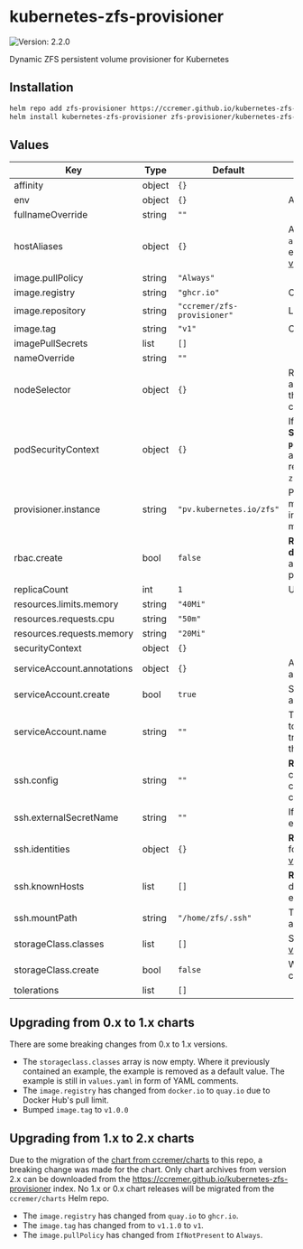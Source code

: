 # kubernetes-zfs-provisioner

![Version: 2.2.0](https://img.shields.io/badge/Version-2.2.0-informational?style=flat-square)

Dynamic ZFS persistent volume provisioner for Kubernetes

## Installation

```bash
helm repo add zfs-provisioner https://ccremer.github.io/kubernetes-zfs-provisioner
helm install kubernetes-zfs-provisioner zfs-provisioner/kubernetes-zfs-provisioner
```

<!---
The README.md file is automatically generated with helm-docs!

Edit the README.gotmpl.md template instead.
-->

<!---
The values below are generated with helm-docs!

Document your changes in values.yaml and let `make docs:helm` generate this section.
-->
## Values

| Key | Type | Default | Description |
|-----|------|---------|-------------|
| affinity | object | `{}` |  |
| env | object | `{}` | A dict with KEY: VALUE pairs |
| fullnameOverride | string | `""` |  |
| hostAliases | object | `{}` | A dict with `{ip, hostnames array}` to configure custom entries in /etc/hosts. See [values.yaml](./values.yaml) for an example. |
| image.pullPolicy | string | `"Always"` |  |
| image.registry | string | `"ghcr.io"` | Container image registry |
| image.repository | string | `"ccremer/zfs-provisioner"` | Location of the container image |
| image.tag | string | `"v1"` | Container image tag |
| imagePullSecrets | list | `[]` |  |
| nameOverride | string | `""` |  |
| nodeSelector | object | `{}` | Reminder: This has no effect on any PVs, but maybe you want the provisioner pod running on certain nodes. |
| podSecurityContext | object | `{}` | If you encounter **issues with SSH, set `podSecurityContext.fsGroup=100`**, as the SSH files might not be readable to the container user `zfs` with uid 100. |
| provisioner.instance | string | `"pv.kubernetes.io/zfs"` | Provisoner instance name if multiple are running (multiple instances are not required for managing multiple ZFS hosts) |
| rbac.create | bool | `false` | **Required for first time deployments** Grant the service account the necessary permissions, |
| replicaCount | int | `1` | Usually `1` is fine |
| resources.limits.memory | string | `"40Mi"` |  |
| resources.requests.cpu | string | `"50m"` |  |
| resources.requests.memory | string | `"20Mi"` |  |
| securityContext | object | `{}` |  |
| serviceAccount.annotations | object | `{}` | Annotations to add to the service account |
| serviceAccount.create | bool | `true` | Specifies whether a service account should be created |
| serviceAccount.name | string | `""` | The name of the service account to use. If not set and create is true, a name is generated using the fullname template |
| ssh.config | string | `""` | **Required.** ssh_config(5)-compatible file content to configure SSH options when connecting |
| ssh.externalSecretName | string | `""` | If SSH secrets are managed externally, specify the name |
| ssh.identities | object | `{}` | **Required.** Provide a private key for each SSH identity. See [values.yaml](./values.yaml) for an example |
| ssh.knownHosts | list | `[]` | **Required.** List of {host, pubKey} dicts where the public key of each host is configured |
| ssh.mountPath | string | `"/home/zfs/.ssh"` | The path where the SSH config and identities are mounted |
| storageClass.classes | list | `[]` | Storage classes to create. See [values.yaml](values.yaml) for an example. |
| storageClass.create | bool | `false` | Whether to create storage classes for this provisioner. |
| tolerations | list | `[]` |  |

## Upgrading from 0.x to 1.x charts

There are some breaking changes from 0.x to 1.x versions.

* The `storageclass.classes` array is now empty.
  Where it previously contained an example, the example is removed as a default value.
  The example is still in `values.yaml` in form of YAML comments.
* The `image.registry` has changed from `docker.io` to `quay.io` due to Docker Hub's pull limit.
* Bumped `image.tag` to `v1.0.0`

## Upgrading from 1.x to 2.x charts

Due to the migration of the [chart from ccremer/charts](https://github.com/ccremer/charts/tree/master/charts/kubernetes-zfs-provisioner) to this repo, a breaking change was made for the chart.
Only chart archives from version 2.x can be downloaded from the https://ccremer.github.io/kubernetes-zfs-provisioner index.
No 1.x or 0.x chart releases will be migrated from the `ccremer/charts` Helm repo.

* The `image.registry` has changed from `quay.io` to `ghcr.io`.
* The `image.tag` has changed from to `v1.1.0` to `v1`.
* The `image.pullPolicy` has changed from `IfNotPresent` to `Always`.

